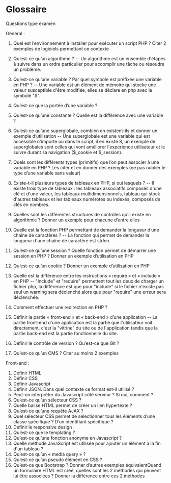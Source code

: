 # Glossaire
Questions type examen

Général : 

1. Quel est l’environnement à installer pour exécuter un script PHP ? Citer 2 exemples de logiciels permettant ce contexte
2. Qu’est-ce qu’un algorithme ? -- Un algorithme est un ensemble d'étapes à suivre dans un ordre particulier pour accomplir une tâche ou résoudre un problème.

3. Qu’est-ce qu’une variable ? Par quel symbole est préfixée une variable en PHP ? -- Une variable est un élément de mémoire qui stocke une valeur susceptible d'être modifiée, elles se déclare en php avec le symbole "$".

4. Qu’est-ce que la portée d’une variable ?
5. Qu’est-ce qu’une constante ? Quelle est la différence avec une variable ?
6. Qu’est-ce qu’une superglobale, combien en existent-ils et donner un exemple d’utilisation --  Une superglobale est une variable qui est accessible n'importe ou dans le script, il en existe 8, un exemple de superglobales sont celles qui vont améliorer l'experience utilisateur et le suivre durant sa navigation ($_cookie et $_session).

7. Quels sont les différents types (primitifs) que l’on peut associer à une variable en PHP ? Les citer et en donner des exemples (ne pas oublier le type d’une variable sans valeur)
8. Existe-t-il plusieurs types de tableaux en PHP, si oui lesquels ? -- Il existe trois type de tableaux : les tableaux associatifs composés d'une clé et d'une valeur, les tableaux multidimensionnels, tableau qui stock d'autres tableaux et les tableaux numérotés ou indexés, composés de clés en nombres.

9. Quelles sont les différentes structures de contrôles qu’il existe en algorithmie ? Donner un exemple pour chacune d’entre elles
10. Quelle est la fonction PHP permettant de demander la longueur d’une chaîne de caractères ? -- La fonction qui permet de demander la longueur d'une chaîne de caractère est strlen.

11. Qu’est-ce qu’une session ? Quelle fonction permet de démarrer une session en PHP ? Donner un exemple d’utilisation en PHP
12. Qu’est-ce qu’un cookie ? Donner un exemple d’utilisation en PHP
13. Quelle est la différence entre les instructions « require » et « include » en PHP -- "Include" et "require" permettent tout les deux de charger un fichier php, la différence est que pour "include" si le fichier n'existe pas seul un warning sera déclenché alors que pour "require" une erreur sera déclenchée.

14. Comment effectuer une redirection en PHP ?
15. Définir la partie « front-end » et « back-end » d’une application -- La partie front-end d'une application est la partie que l'utilisateur voit directement, c'est la "vitrine" du site ou de l'application tandis que la partie back-end est la partie fonctionnelle du site.

16. Définir le contrôle de version ? Qu’est-ce que Git ?
17. Qu’est-ce qu’un CMS ? Citer au moins 2 exemples


Front-end :

1. Définir HTML
2. Définir CSS
3. Définir Javascript
4. Définir JSON. Dans quel contexte ce format est-il utilisé ?
5. Peut-on interpréter du Javascript côté serveur ? Si oui, comment ?
6. Qu’est-ce qu’un sélecteur CSS ?
7. Quelle balise HTML permet de créer un lien hypertexte ?
8. Qu’est-ce qu’une requête AJAX ?
9. Quel sélecteur CSS permet de sélectionner tous les éléments d’une classe spécifique ? D’un identifiant spécifique ?
10. Définir le responsive design
11. Qu’est-ce que le templating ?
12. Qu’est-ce qu’une fonction anonyme en Javascript ?
13. Quelle méthode JavaScript est utilisée pour ajouter un élément à la fin d'un tableau ?
14. Qu’est-ce qu’un « media query » ?
15. Qu’est-ce qu’un pseudo élément en CSS ?
16. Qu’est-ce que Bootstrap ? Donner d’autres exemples équivalentQuand un formulaire HTML est créé, quelles sont les 2 méthodes qui peuvent lui être associées ? Donner la différence entre ces 2 méthodes

